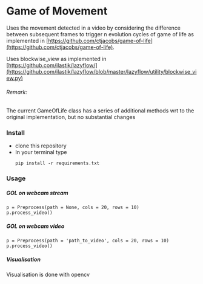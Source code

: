 # Game of Movement

Uses the movement detected in a video by considering the difference between subsequent frames to trigger n evolution cycles of game of life as implemented in [https://github.com/ctjacobs/game-of-life](https://github.com/ctjacobs/game-of-life).

Uses blockwise_view as implemented in [https://github.com/ilastik/lazyflow/](https://github.com/ilastik/lazyflow/blob/master/lazyflow/utility/blockwise_view.py)

###### Remark:
The current GameOfLife class has a series of additional methods wrt to the original implementation, but no substantial changes


### Install

- clone this repository
- In your terminal type
  ```
  pip install -r requirements.txt
  ```

### Usage

##### GOL on webcam stream

```
p = Preprocess(path = None, cols = 20, rows = 10)
p.process_video()
```

##### GOL on webcam video

```
p = Preprocess(path = 'path_to_video', cols = 20, rows = 10)
p.process_video()
```

##### Visualisation

Visualisation is done with opencv
